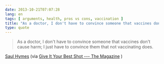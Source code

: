 ```yaml
---
date: 2013-10-21T07:07:28
lang: en
tags: [ arguments, health, pros vs cons, vaccination ]
title: "As a doctor, I don't have to convince someone that vaccines don't"
type: quote
---
```


> As a doctor, I don't have to convince someone that vaccines don't
> cause harm; I just have to convince them that not vaccinating does.

[Saul Hymes](http://infectious-ideas.org) (via [Give It Your Best Shot
--- The
Magazine](http://the-magazine.org/15/give-it-your-best-shot#.UmUQghYjjFs)
)

